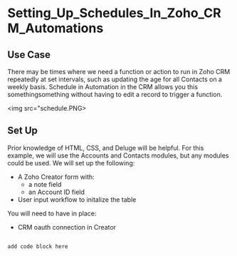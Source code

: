 # Setting_Up_Schedules_In_Zoho_CRM_Automations


## Use Case
There may be times where we need a function or action to run in Zoho CRM repeatedly at set intervals, such as updating the age for all Contacts on a weekly basis. Schedule in Automation in the CRM allows you this somethingsomething without having to edit a record to trigger a function.

<img src="schedule.PNG>

## Set Up
Prior knowledge of HTML, CSS, and Deluge will be helpful. For this example, we will use the Accounts and Contacts modules, but any modules could be used. 
We will set up the following:

* A Zoho Creator form with:
  * a note field
  * an Account ID field
* User input workflow to initalize the table

You will need to have in place:

* CRM oauth connection in Creator




```

add code block here

```
